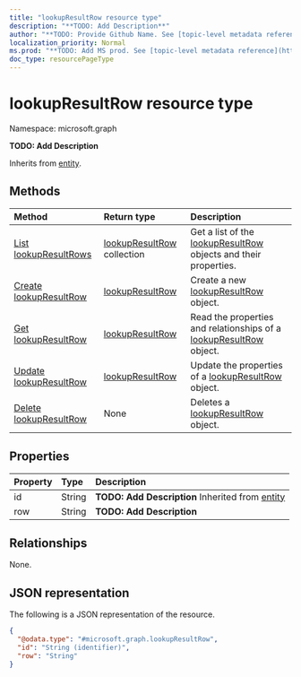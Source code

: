 ```yaml
---
title: "lookupResultRow resource type"
description: "**TODO: Add Description**"
author: "**TODO: Provide Github Name. See [topic-level metadata reference](https://msgo.azurewebsites.net/add/document/guidelines/metadata.html#topic-level-metadata)**"
localization_priority: Normal
ms.prod: "**TODO: Add MS prod. See [topic-level metadata reference](https://msgo.azurewebsites.net/add/document/guidelines/metadata.html#topic-level-metadata)**"
doc_type: resourcePageType
---
```


# lookupResultRow resource type

Namespace: microsoft.graph



**TODO: Add Description**


Inherits from [entity](../resources/entity.md).

## Methods
|Method|Return type|Description|
|:---|:---|:---|
|[List lookupResultRows](../api/lookupresultrow-list.md)|[lookupResultRow](../resources/lookupresultrow.md) collection|Get a list of the [lookupResultRow](../resources/lookupresultrow.md) objects and their properties.|
|[Create lookupResultRow](../api/lookupresultrow-create.md)|[lookupResultRow](../resources/lookupresultrow.md)|Create a new [lookupResultRow](../resources/lookupresultrow.md) object.|
|[Get lookupResultRow](../api/lookupresultrow-get.md)|[lookupResultRow](../resources/lookupresultrow.md)|Read the properties and relationships of a [lookupResultRow](../resources/lookupresultrow.md) object.|
|[Update lookupResultRow](../api/lookupresultrow-update.md)|[lookupResultRow](../resources/lookupresultrow.md)|Update the properties of a [lookupResultRow](../resources/lookupresultrow.md) object.|
|[Delete lookupResultRow](../api/lookupresultrow-delete.md)|None|Deletes a [lookupResultRow](../resources/lookupresultrow.md) object.|

## Properties
|Property|Type|Description|
|:---|:---|:---|
|id|String|**TODO: Add Description** Inherited from [entity](../resources/entity.md)|
|row|String|**TODO: Add Description**|

## Relationships
None.

## JSON representation
The following is a JSON representation of the resource.
<!-- {
  "blockType": "resource",
  "keyProperty": "id",
  "@odata.type": "microsoft.graph.lookupResultRow",
  "baseType": "microsoft.graph.entity",
  "openType": false
}
-->
``` json
{
  "@odata.type": "#microsoft.graph.lookupResultRow",
  "id": "String (identifier)",
  "row": "String"
}
```

